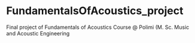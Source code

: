 # FundamentalsOfAcoustics_project
Final project of Fundamentals of Acoustics Course @ Polimi (M. Sc. Music and Acoustic Engineering
